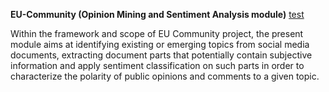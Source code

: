 <b>EU-Community (Opinion Mining and Sentiment Analysis module)</b>
<a href="https://opensource.org/licenses/MIT">test</a> 

Within the framework and scope of EU Community project, the present module aims at identifying existing or emerging topics from social media documents, extracting document parts that potentially contain subjective information and apply sentiment classification on such parts in order to characterize the polarity of public opinions and comments to a given topic. 
